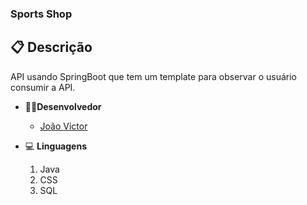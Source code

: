 ### Sports Shop

## :clipboard: **Descrição**
  API usando SpringBoot que tem um template para observar o usuário consumir a API.

- :man_office_worker:**Desenvolvedor**
  
  - [João Victor](https://github.com/joaovictorgit)

- :computer: **Linguagens**
  
  1. Java
  2. CSS
  3. SQL
  